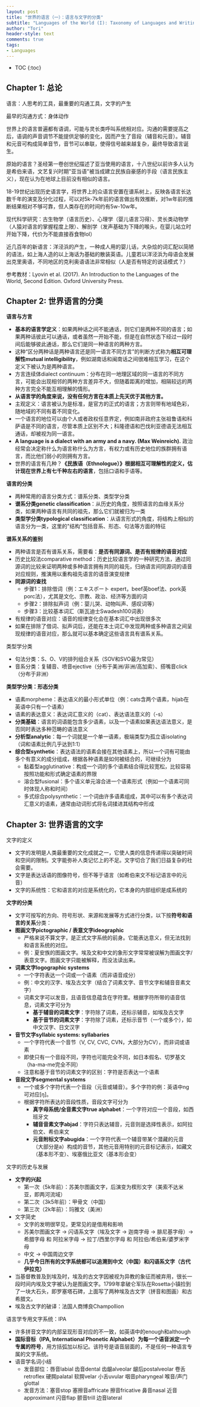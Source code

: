 ```yaml
---
layout: post
title: "世界的语言（一）：语言与文字的分类"
subtitle: "Languages of the World (I): Taxonomy of Languages and Writing Systems"
author: "Tori"
header-style: text
comments: true
tags: 
- Languages
---
```


- TOC
{:toc}
## Chapter 1: 总论

语言：人思考的工具，最重要的沟通工具，文字的产生

最早的沟通方式：身体动作

世界上的语言普遍都有语调，可能与灵长类呼叫系统相对应。沟通的需要提高之后，语调的声音调节不能提供足够的变化，因而产生了音段（辅音和元音）。辅音和元音可构成简单音节，音节可以串联，使得信号越来越复杂，最终导致语言诞生。

原始的语言？圣经第一卷创世纪描述了亚当使用的语言，十八世纪以前许多人认为是希伯来语，文艺复兴时期"亚当语"被当成建立民族自豪感的手段（语言民族主义），现在认为在地球上目前没有相似的语言。

18-19世纪出现历史语言学，将世界上的众语言安置在谱系树上，反映各语言长达数千年的演变及分化过程，可以对5k-7k年前的语言做出有效推断，对1w年前的推断结果相对不够可靠，但人类存在的时间约有5w-10w年。

现代科学研究：古生物学（语言历史）、心理学（婴儿语言习得）、灵长类动物学（人猿对语言的掌握程度上限）、解剖学（发声基础为下降的喉头，在婴儿站立时开始下降，代价为不能直接吞食物lol）

近几百年的新语言：洋泾浜的产生，一种成人用的婴儿话，大杂烩的词汇配以简陋的语法，如上海人造的以上海话为基础的散装英语。儿童若以洋泾浜为母语会发展出克里奥语，不同地区的克利奥语语法非常相似（人是否有特定的说话模式？）

参考教材：Lyovin et al. (2017). An Introduction to the Languages of the World, Second Edition. Oxford University Press.

## Chapter 2: 世界语言的分类

**语言与方言**

- **基本的语言学定义**：如果两种话之间不能通话，则它们是两种不同的语言；如果两种话彼此可以通话，或者虽然一开始不能，但是在自然状态下经过一段时间后能够彼此通话，那么它们是同一种语言的两种方言。
- 这种“区分两种话是两种语言还是同一语言不同方言”的判断方式称为**相互可理解性mutual intelligibility**，例如湖南话和闽南话之间很难相互学习，在这个定义下被认为是两种语言。
- 方言连续体dialect continuum：分布在同一地理区域的同一语言的不同方言，可能会出现相邻的两种方言差异不大，但随着距离的增加，相隔较远的两种方言完全不能互相理解的情形。
- **从语言学的角度来说，没有任何方言在本质上先天优于其他方言。**
- 主观定义：语言被认为是标准，是官方的正式的语言；方言则带有地域色彩，随地域的不同有着不同变化。
- 一个语言的地位可以由个人或者政权任意界定，例如南非政府主张祖鲁语和科萨语是不同的语言，尽管本质上区别不大；科隆德语和巴伐利亚德语无法相互通话，却被视为同一语言。
- **A language is a dialect with an army and a navy. (Max Weinreich).** 政治经常会决定称什么为语言称什么为方言，有权力或有历史地位的族群拥有语言，而比他们弱小的则拥有方言。
- 世界的语言有几种？**《民族语（Ethnologue）》**根据相互可理解性的定义，估计现在**世界上有七千种左右的语言**，包括口语和手语等。

**语言的分类**

- 两种常用的语言分类方式：谱系分类、类型学分类
- **谱系分类genetic classification**：从历史的角度，按照语言的血缘关系分类，如果两种语言有共同的祖先，那么它们就被归为一类
- **类型学分类typological classification**：从语言形式的角度，将结构上相似的语言分为一类，这里的"结构"包括音系、形态、句法等方面的特征

**谱系关系的鉴别**

- 两种语言是否有谱系关系，需要看：**是否有同源词、是否有规律的语音对应**
- 历史比较法comparative method：历史比较语言学的一种研究方法，通过同源词的比较来证明两种或多种语言拥有共同的祖先，归纳语言间同源词的语音对应规则，推演用以重构祖先语言的语音演变规律
- **同源词的查找**
  - 步骤1：排除借词（例：エキスポート expert，beef英boef法、pork英porc法），尤其是文化、宗教、政治、经济等方面的词
  - 步骤2：排除拟声词（例：婴儿哭、动物叫声、感叹词等）
  - 步骤3：比较基本词汇（斯瓦迪士Swadesh100词表）
- 有规律的语音对应：语音的规律变化会在基本词汇中出现很多次
- 如果在排除了借词、拟声词后，还能在本土词汇中发现两种或多种语言之间呈现规律的语音对应，那么就可以基本确定这些语言具有谱系关系。

类型学分类

- 句法分类：S、O、V的排列组合关系（SOV和SVO最为常见）
- 音系分类：复辅音、喷音ejective（分布于美洲/非洲/高加索）、搭嘴音click（分布于非洲）

**类型学分类：形态分类**

- 语素morpheme：表达语义的最小形式单位（例：cats含两个语素，hijab在英语中只有一个语素）
- 语素的表达意义：表达词汇意义的（cat）、表达语法意义的（-s）
- **分类基础**：语言的词语能包含多少语素，以及一个语素如果表达语法意义，是否同时表达多种范畴的语法意义
- **分析型analytic**：每一个词就是一个单一语素，极端类型为孤立语isolating（词和语素比例几乎达到1:1）
- **综合型synthetic**：表达语法的语素会接在其他语素上，所以一个词有可能由多个有意义的成分组成，根据各种语素是如何被结合的，可继续分为
  - 黏着型agglutinative：构成一个词的多个语素结合得比较宽松，比较容易按照功能和形式确定语素的界限
  - 溶合型fusional：多个语义单元溶合进一个语素形式（例如一个语素可同时体现人称和时间）
  - 多式综合polysynthetic：一个词由许多语素组成，其中可以有多个表达词汇意义的语素，通常由动词形式将名词揉进其结构中形成

## Chapter 3: 世界语言的文字

文字的定义

- 文字的发明是人类最重要的文化成就之一，它使人类的信息传递得以突破时间和空间的限制。文字能弥补人类记忆上的不足。文字切合了我们日益复杂的社会需要。
- 文字是表达话语的图像符号，但不等于语言（如希伯来文不标记语言中的元音）
- 文字的系统性：它和语言的对应是系统化的，它本身的内部组织是成系统的

**文字的分类**

- 文字可按写的方向、符号形状、来源和发展等方式进行分类，以下按**符号和语言的关系**分类：
- **图画文字pictographic / 表意文字ideographic**
  - 严格来说不算文字，是正式文字系统的前身。它能表达意义，但无法找到和语言系统的对应。
  - 例：夏安族的图画文字。埃及文和中文的象形文字常常被误解为图画文字/表意文字。图画文字只能被解释，而没法读出来。
- **词素文字logographic systems**
  - 一个字符表达一个词或一个语素（而非语音成分）
  - 例：中文的汉字、埃及古文字（结合了词素文字、音节文字和辅音音素文字）
  - 词素文字可以发音，且语音信息蕴含在字符里。根据字符所带的语音信息，词素文字可分为
    - **基于辅音的词素文字**：字符除了词素，还标示辅音，如埃及古文字
    - **基于音节的词素文字**：字符除了词素，还标示音节（一个或多个），如中文汉字、日文汉字
- **音节文字syllabic systems: syllabaries**
  - 一个字符代表一个音节（V, CV, CVC, CVN，大部分为CV），而非词或语素
  - 即使只有一个音段不同，字符也可能完全不同，如日本假名、切罗基文（ha-ma-me完全不同）
  - 注意和基于音节的词素文字的区别：字符是否表达一个语素
- **音段文字segmental systems**
  - 一个或多个字符代表一个音段（元音或辅音）。多个字符的例：英语中ng可对应[ŋ]。
  - 根据字符所表达的音段性质，音段文字可分为
    - **真字母系统/全音素文字true alphabet**：一个字符对应一个音段，如西班牙文
    - **辅音音素文字abjad**：字符只表达辅音，元音则是选择性表示，如阿拉伯文、希伯来文
    - **元音附标文字abugida**：一个字符代表一个辅音带某个潜藏的元音（大部分是a）构成的音节，其他元音用特别的元音标记表示，如藏文（基本形不变）、埃塞俄比亚文（基本形会变）

文字的历史与发展

- **文字的兴起**
  - 第一次（5k年前）：苏美尔图画文字，后演变为楔形文字（美索不达米亚，即两河流域）
  - 第二次（3k5年前）：甲骨文（中国）
  - 第三次（2k年前）：玛雅文（美洲）
- 文字简史
  - 文字的发明很罕见，更常见的是借用和影响
  - 苏美尔图画文字 -> 闪语系文字（埃及文字 -> 迦南字母 -> 腓尼基字母）-> 希腊字母 和 阿拉米字母 -> 拉丁/西里尔字母 和 阿拉伯/希伯来/婆罗米字母
  - 中文 -> 中国周边文字
  - **几乎今日所有的文字系统都可以追溯到中文（中国）和闪语系文字（古代伊拉克）**
- 当基督教普及到埃及时，埃及的古文字因被视为异教的象征而被弃用，很长一段时间内埃及文字被认为是图画文字。1799年拿破仑军队在Rosetta小镇捡到了一块大石头，即罗塞塔石碑，上面写了两种埃及古文字（拼音和图画）和古希腊文。
- 埃及古文字的破译：法国人商博良Champollion

语言学专用文字系统：IPA

- 许多拼音文字的内部呈现形音对应的不一致，如英语中的enough和although
- **国际音标（IPA, International Phonetic Alphabet）为每一个语音派定一个专属的符号**，用方括弧加以标记。该符号是语音层面的，不是任何一种语言专属的文字系统。
- 语音学名词小结
  - 发音部位：唇音labial 齿音dental 齿龈alveolar 龈后postalveolar 卷舌retroflex 硬腭palatal 软腭velar 小舌uvular 咽音pharyngeal 喉音/声门glottal
  - 发音方法：塞音stop 塞擦音affricate 擦音fricative 鼻音nasal 近音approximant 闪音flap 颤音trill 边音lateral


